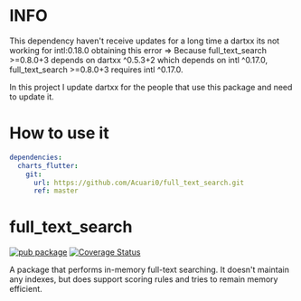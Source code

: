 # INFO
This dependency haven't receive updates for a long time a dartxx its not working for intl:0.18.0 obtaining this error => Because full_text_search >=0.8.0+3 depends on dartxx ^0.5.3+2 which depends on intl ^0.17.0, full_text_search >=0.8.0+3 requires intl ^0.17.0.

In this project I update dartxx for the people that use this package and need to update it.

# How to use it

```yaml
dependencies:
  charts_flutter:
    git:
      url: https://github.com/Acuari0/full_text_search.git
      ref: master
```

# full_text_search

[![pub package](https://img.shields.io/pub/v/full_text_search.svg)](https://pub.dartlang.org/packages/full_text_search)
[![Coverage Status](https://coveralls.io/repos/github/SunnyApp/full_text_search/badge.svg?branch=master)](https://coveralls.io/github/SunnyApp/full_text_search?branch=master)

A package that performs in-memory full-text searching.  It doesn't maintain any indexes, but does support scoring
rules and tries to remain memory efficient.
